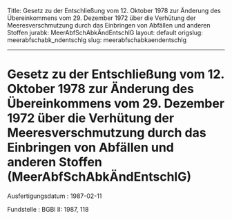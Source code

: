 Title: Gesetz zu der Entschließung vom 12. Oktober 1978 zur Änderung des Übereinkommens
  vom 29. Dezember 1972 über die Verhütung der Meeresverschmutzung durch das Einbringen
  von Abfällen und anderen Stoffen
jurabk: MeerAbfSchAbkÄndEntschlG
layout: default
origslug: meerabfschabk_ndentschlg
slug: meerabfschabkaendentschlg

---

# Gesetz zu der Entschließung vom 12. Oktober 1978 zur Änderung des Übereinkommens vom 29. Dezember 1972 über die Verhütung der Meeresverschmutzung durch das Einbringen von Abfällen und anderen Stoffen (MeerAbfSchAbkÄndEntschlG)

Ausfertigungsdatum
:   1987-02-11

Fundstelle
:   BGBl II: 1987, 118

